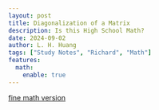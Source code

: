 ```yaml
---
layout: post
title: Diagonalization of a Matrix
description: Is this High School Math?
date: 2024-09-02
author: L. H. Huang
tags: ["Study Notes", "Richard", "Math"]
features:
  math:
    enable: true
---
```


[fine math version](https://hackmd.io/@ling37/HJrgXpysC)